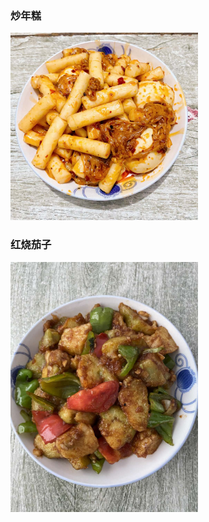 ### 炒年糕
[//]: ![位置](./pic/炒年糕.jpg)
<img src="./pic/炒年糕.jpg" height = 300>
### 红烧茄子
[//]: ![位置]()
<img src="./pic/红烧茄子.jpg" height = 400>
